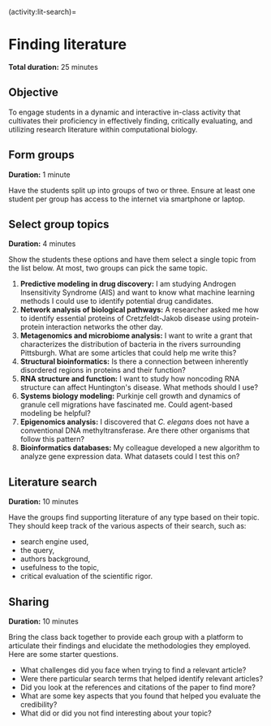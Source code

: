 <!-- file_identifier: cSzZnqLvNBU1Eh7SgU59 -->
<!-- markdownlint-disable MD041 MD036 MD024 MD022 -->

(activity:lit-search)=
# Finding literature

**Total duration:** 25 minutes

## Objective

To engage students in a dynamic and interactive in-class activity that cultivates their proficiency in effectively finding, critically evaluating, and utilizing research literature within computational biology.

## Form groups

**Duration:** 1 minute

Have the students split up into groups of two or three.
Ensure at least one student per group has access to the internet via smartphone or laptop.

## Select group topics

**Duration:** 4 minutes

Show the students these options and have them select a single topic from the list below.
At most, two groups can pick the same topic.

1. **Predictive modeling in drug discovery:** I am studying Androgen Insensitivity Syndrome (AIS) and want to know what machine learning methods I could use to identify potential drug candidates.
2. **Network analysis of biological pathways:** A researcher asked me how to identify essential proteins of Cretzfeldt-Jakob disease using protein-protein interaction networks the other day.
3. **Metagenomics and microbiome analysis:** I want to write a grant that characterizes the distribution of bacteria in the rivers surrounding Pittsburgh. What are some articles that could help me write this?
4. **Structural bioinformatics:** Is there a connection between inherently disordered regions in proteins and their function?
5. **RNA structure and function:** I want to study how noncoding RNA structure can affect Huntington's disease. What methods should I use?
6. **Systems biology modeling:** Purkinje cell growth and dynamics of granule cell migrations have fascinated me. Could agent-based modeling be helpful?
7. **Epigenomics analysis:** I discovered that *C. elegans* does not have a conventional DNA methyltransferase. Are there other organisms that follow this pattern?
8. **Bioinformatics databases:** My colleague developed a new algorithm to analyze gene expression data. What datasets could I test this on?

## Literature search

**Duration:** 10 minutes

Have the groups find supporting literature of any type based on their topic.
They should keep track of the various aspects of their search, such as:

- search engine used,
- the query,
- authors background,
- usefulness to the topic,
- critical evaluation of the scientific rigor.

## Sharing

**Duration:** 10 minutes

Bring the class back together to provide each group with a platform to articulate their findings and elucidate the methodologies they employed.
Here are some starter questions.

- What challenges did you face when trying to find a relevant article?
- Were there particular search terms that helped identify relevant articles?
- Did you look at the references and citations of the paper to find more?
- What are some key aspects that you found that helped you evaluate the credibility?
- What did or did you not find interesting about your topic?

